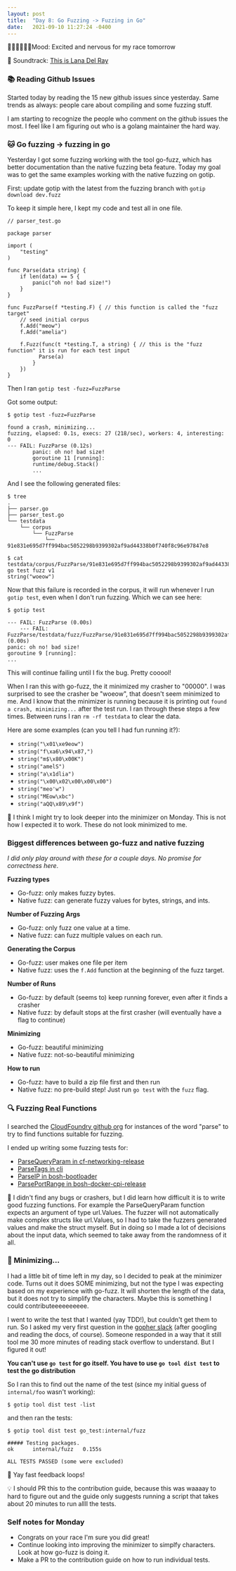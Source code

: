```yaml
---
layout: post
title:  "Day 8: Go Fuzzing -> Fuzzing in Go"
date:   2021-09-10 11:27:24 -0400
---
```


🏊‍♀️🚴‍♀️🏃‍♀️Mood: Excited and nervous for my race tomorrow

🎵 Soundtrack: [This is Lana Del Ray](https://open.spotify.com/playlist/37i9dQZF1DX3XuY09ikg3x)

### 📚 Reading Github Issues
Started today by reading the 15 new github issues since yesterday. Same trends
as always: people care about compiling and some fuzzing stuff.

I am starting to recognize the people who comment on the github issues the most.
I feel like I am figuring out who is a golang maintainer the hard way.


### 🐱 Go fuzzing -> fuzzing in go

Yesterday I got some fuzzing working with the tool go-fuzz, which has better
documentation than the native fuzzing beta feature. Today my goal was to get the
same examples working with the native fuzzing on gotip.

First: update gotip with the latest from the fuzzing branch with `gotip download dev.fuzz`

To keep it simple here, I kept my code and test all in one file.

```
// parser_test.go

package parser

import (
	"testing"
)

func Parse(data string) {
	if len(data) == 5 {
		panic("oh no! bad size!")
	}
}

func FuzzParse(f *testing.F) { // this function is called the "fuzz target"
	// seed initial corpus
	f.Add("meow")
	f.Add("amelia")

	f.Fuzz(func(t *testing.T, a string) { // this is the "fuzz function" it is run for each test input
		  Parse(a)
		}
	})
}
```

Then I ran `gotip test -fuzz=FuzzParse`

Got some output:
```
$ gotip test -fuzz=FuzzParse

found a crash, minimizing...
fuzzing, elapsed: 0.1s, execs: 27 (218/sec), workers: 4, interesting: 0
--- FAIL: FuzzParse (0.12s)
        panic: oh no! bad size!
        goroutine 11 [running]:
        runtime/debug.Stack()
        ...
```

And I see the following generated files:
```
$ tree
.
├── parser.go
├── parser_test.go
└── testdata
    └── corpus
        └── FuzzParse
            └── 91e831e695d7ff994bac5052298b9399302af9ad44338b0f740f8c96e97847e8

```

```
$ cat testdata/corpus/FuzzParse/91e831e695d7ff994bac5052298b9399302af9ad44338b0f740f8c96e97847e8
go test fuzz v1
string("woeow")
```

Now that this failure is recorded in the corpus, it will run whenever I run
`gotip test`, even when I don't run fuzzing. Which we can see here:

```
$ gotip test

--- FAIL: FuzzParse (0.00s)
    --- FAIL: FuzzParse/testdata/fuzz/FuzzParse/91e831e695d7ff994bac5052298b9399302af9ad44338b0f740f8c96e97847e8 (0.00s)
panic: oh no! bad size!
goroutine 9 [running]:
...
```
This will continue failing until I fix the bug. Pretty cooool!

When I ran this with go-fuzz, the it minimized my crasher to "00000". I was
surprised to see the crasher be "woeow", that doesn't seem minimized to me. And
I know that the minimizer is running because it is printing out `found a crash,
minimizing...` after the test run. I ran through these steps a few times.
Between runs I ran `rm -rf testdata` to clear the data.

Here are some examples (can you tell I had fun running it?):
* `string("\x01\xe9eow")`
* `string("f\xa6\x94\x87,")`
* `string("m$\x80\x00K")`
* `string("amelS")`
* `string("a\x1dlia")`
* `string("\x00\x02\x00\x00\x00")`
* `string("meo'w")`
* `string("MEow\xbc")`
* `string("aQQ\x89\x9f")`

🧐 I think I might try to look deeper into the minimizer on Monday. This is not
how I expected it to work. These do not look minimized to me.

### Biggest differences between go-fuzz and native fuzzing
_I did only play around with these for a couple days. No promise for correctness
here_.

**Fuzzing types**
* Go-fuzz: only makes fuzzy bytes.
* Native fuzz: can generate fuzzy values for bytes, strings, and ints.

**Number of Fuzzing Args**
* Go-fuzz: only fuzz one value at a time.
* Native fuzz: can fuzz multiple values on each run.

**Generating the Corpus**
* Go-fuzz: user makes one file per item
* Native fuzz: uses the `f.Add` function at the beginning of the fuzz target.

**Number of Runs**
* Go-fuzz: by default (seems to) keep running forever, even after it finds a
  crasher
* Native fuzz: by default stops at the first crasher (will eventually have a
  flag to continue)

**Minimizing**
* Go-fuzz: beautiful minimizing
* Native fuzz: not-so-beautiful minimizing

**How to run**
* Go-fuzz: have to build a zip file first and then run
* Native fuzz: no pre-build step! Just run `go test` with the `fuzz` flag.

### 🔍 Fuzzing Real Functions

I searched the [CloudFoundry github org](https://github.com/cloudfoundry) for instances of the word "parse" to
try to find functions suitable for fuzzing.

I ended up writing some fuzzing tests for:
* [ParseQueryParam in
  cf-networking-release](https://github.com/cloudfoundry/cf-networking-release/blob/e9fac611c30c63b69ab58f8c04516a463c1da02f/src/policy-server/handlers/destinations_index.go#L62-L72)
* [ParseTags in
  cli](https://github.com/cloudfoundry/cli/blob/8c20e5118d7cb38f52d52b69060f6b77943dce6e/cf/uihelpers/tags_parser.go)
* [ParseIP in
  bosh-bootloader](https://github.com/cloudfoundry/bosh-bootloader/blob/b9b92c7b41fca198b59d19e1848292838f7d9e9d/bosh/ip.go)
* [ParsePortRange in bosh-docker-cpi-release](https://github.com/cloudfoundry/bosh-bootloader/blob/b9b92c7b41fca198b59d19e1848292838f7d9e9d/bosh/ip.go)

🐞 I didn't find any bugs or crashers, but I did learn how difficult it is to
write good fuzzing functions. For example the ParseQueryParam function expects
an argument of type url.Values. The fuzzer will not automatically make complex
structs like url.Values, so I had to take the fuzzers generated values and make
the struct myself. But in doing so I made a lot of decisions about the input
data, which seemed to take away from the randomness of it all.

### 🐜 Minimizing...

I had a little bit of time left in my day, so I decided to peak at the minimizer
code. Turns out it does SOME minimizing, but not the type I was expecting based
on my experience with go-fuzz. It will shorten the length of the data, but it
does not try to simplify the characters. Maybe this is something I could
contributeeeeeeeeee.

I went to write the test that I wanted (yay TDD!), but couldn't get them to run.
So I asked my very first question in the [gopher
slack](https://gophers.slack.com/archives/C029RQSEE/p1631310643401400) (after
googling and reading the docs, of course). Someone responded in a way that it
still tool me 30 more minutes of reading stack overflow to understand. But I
figured it out!

**You can't use `go test` for go itself. You have to use `go tool dist test` to test the
go distribution**

So I ran this to find out the name of the test (since my initial guess of
`internal/foo` wasn't working):
```
$ gotip tool dist test -list
```

and then ran the tests:
```
$ gotip tool dist test go_test:internal/fuzz

##### Testing packages.
ok  	internal/fuzz	0.155s

ALL TESTS PASSED (some were excluded)
```

🎉 Yay fast feedback loops!

💡 I should PR this to the contribution guide, because this was waaaay to hard
to figure out and the guide only suggests running a script that takes about 20
minutes to run allll the tests.

### Self notes for Monday
* Congrats on your race I'm sure you did great!
* Continue looking into improving the minimizer to simplfy characters. Look at
  how go-fuzz is doing it.
* Make a PR to the contribution guide on how to run individual tests.


